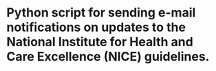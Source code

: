 # Python script for sending e-mail notifications on updates to the National Institute for Health and Care Excellence (NICE) guidelines.